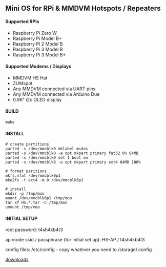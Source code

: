 ## Mini OS for RPi & MMDVM Hotspots / Repeaters

#### Supported RPis

- Raspberry Pi Zero W
- Raspberry Pi Model B+
- Raspberry Pi 2 Model B
- Raspberry Pi 3 Model B
- Raspberry Pi 3 Model B+

#### Supported Modems / Displays

- MMDVM HS Hat
- ZUMspot
- Any MMDVM connected via UART pins
- Any MMDVM connected via Arduino Due
- 0.96" i2c OLED display

#### BUILD

```
make
```

#### INSTALL

```
# create partitions
parted -s /dev/mmcblk0 mklabel msdos
parted -s /dev/mmcblk0 -a opt mkpart primary fat32 0% 64MB
parted -s /dev/mmcblk0 set 1 boot on
parted -s /dev/mmcblk0 -a opt mkpart primary ext4 64MB 100%

# format paritions
mkfs.vfat /dev/mmcblk0p1 
mke2fs -t ext4 -m 0 /dev/mmcblk0p2

# install
mkdir -p /tmp/moo
mount /dev/mmcblk0p1 /tmp/moo
tar xf HS.*.tar -C /tmp/moo
umount /tmp/moo
```

#### INITIAL SETUP
root password: t4sh4kb4t3

ap mode ssid / passphrase (for initial set up): HS-AP / t4sh4kb4t3

config files: /etc/config - copy whatever you need to /storage/.config

[downloads](https://saraev.ca/pub/HS)
